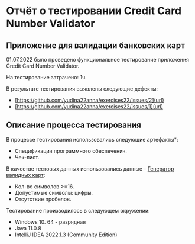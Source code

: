 # Отчёт о тестировании Credit Card Number Validator

## Приложение для валидации банковских карт

01.07.2022  было проведено функциональное тестирование приложения Credit Card Number Validator.

На тестирование затрачено: 1ч.

В результате тестирования выявлены следующие дефекты:
* [https://github.com/yudina22anna/exercises22/issues/2](url)
* [https://github.com/yudina22anna/exercises22/issues/1](url)

## Описание процесса тестирования

В процессе тестирования использовались следующие артефакты*:
* Спецификация программного обеспечения.
* Чек-лист.


В качестве тестовых данных использовались данные - [Генератор валидных карт](https://www.freeformatter.com/credit-card-number-generator-validator.html):
* Кол-во символов >=16.
* Допустимые символы: цифры.
* Отсутствие пробелов.

Тестирование производилось в следующем окружении:
* Windows 10. 64 - разрядная
* Java 11.0.8
* IntelliJ IDEA 2022.1.3 (Community Edition)
